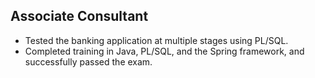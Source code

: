 ## Associate Consultant

- Tested the banking application at multiple stages using PL/SQL.
- Completed training in Java, PL/SQL, and the Spring framework, and successfully passed the exam.
